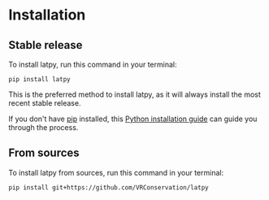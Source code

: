 # Installation

## Stable release

To install latpy, run this command in your terminal:

```
pip install latpy
```

This is the preferred method to install latpy, as it will always install the most recent stable release.

If you don't have [pip](https://pip.pypa.io) installed, this [Python installation guide](http://docs.python-guide.org/en/latest/starting/installation/) can guide you through the process.

## From sources

To install latpy from sources, run this command in your terminal:

```
pip install git+https://github.com/VRConservation/latpy
```
